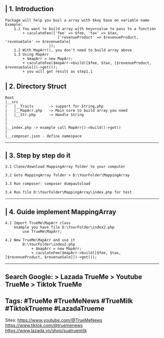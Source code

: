 | 1. Introduction
----------------
    Package will help you buil a array with $key base on variable name
    Example: 
        1.1 You want to build array with key=>value to pass to a function
            + caculateFee(['fee' => $fee, 'tax' => $tax, 
                            ['revenueProduct' => $revenueProduct, 'revenueSale' => $revenueSale]
                        ]);
        1.2 With MapArr(), you don't need to build array above
        1.3 Using MapArr
            + $mapArr = new MapArr;
            + caculateFee($mapArr->build([$fee, $tax, [$revenueProduct, $revenueSale]])->get());
            + you will get result as step1.1

| 2. Directory Struct
-----------------------

    Root
    |__src
    |   |__Traits       -> support for String.php
    |   |__MapArr.php   -> Main core to build array you need
    |   |__Str.php      -> Handle String
    |
    |
    |__index.php -> example call MapArr()->build()->get()
    |
    |__composer.json - define namespace

-----------------------


| 3. Step by step do it
-----------------------

    3.1 Clone/download MappingArray folder to your computer

    3.2 Goto MappingArray folder > D:\YourFolder\MappingArray

    3.3 Run composer: composer dumpautoload

    3.4 Run file D:\YourFolder\MappingArray\index.php for test
-----------------------

| 4. Guide implement MappingArray
-----------------------

    4.1 Import TrueMe\MapArr class 
        example you have file D:\YourFolder\index2.php
            use TrueMe\MapArr;

    4.2 New TrueMe\MapArr and use it
            D:\YourFolder\index2.php
                + $mapArr = new MapArr;
                + caculateFee($mapArr->build([$fee, $tax, [$revenueProduct, $revenueSale]])->get());

-----------------
Search Google:
    > Lazada TrueMe
    > Youtube TrueMe
    > Tiktok TrueMe 
----------------
Tags:
    #TrueMe #TrueMeNews #TrueMilk
    #TiktokTrueme #LazadaTrueme
---------------
Sites:
    https://www.youtube.com/@TrueMeNews
    https://www.tiktok.com/@truemenews
    https://www.lazada.vn/shop/suatruemilk




